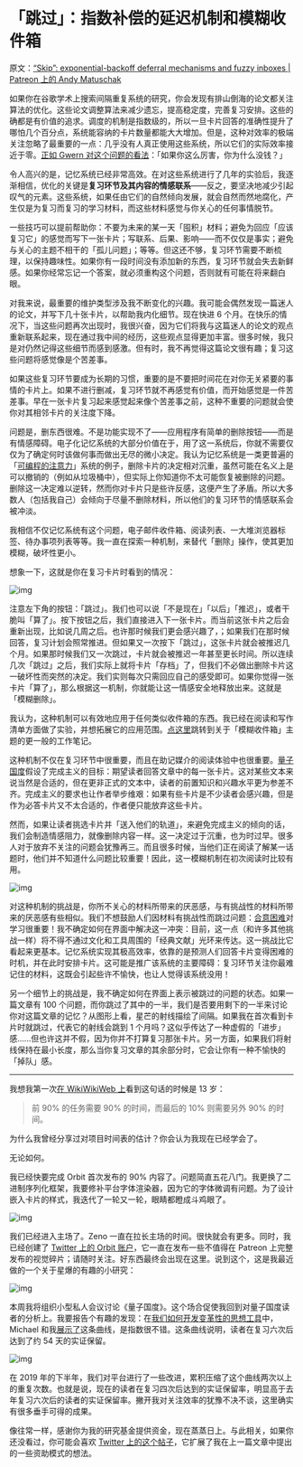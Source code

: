 # 「跳过」：指数补偿的延迟机制和模糊收件箱

原文：[“Skip”: exponential-backoff deferral mechanisms and fuzzy inboxes | Patreon 上的 Andy Matuschak](https://www.patreon.com/posts/skip-exponential-40672377)

如果你在谷歌学术上搜索间隔重复系统的研究，你会发现有排山倒海的论文都关注算法的优化。这些论文调整算法来减少遗忘，提高稳定度，完善复习安排。这些的确都是有价值的追求。调度的机制是指数级的，所以一旦卡片回答的准确性提升了哪怕几个百分点，系统能容纳的卡片数量都能大大增加。但是，这种对效率的极端关注忽略了最重要的一点：几乎没有人真正使用这些系统，所以它们的实际效率接近于零。[正如 Gwern 对这个问题的看法](https://www.gwern.net/Spaced-repetition#if-youre-so-good-why-arent-you-rich)：「如果你这么厉害，你为什么没钱？」

令人高兴的是，记忆系统已经非常高效。在对这些系统进行了几年的实验后，我逐渐相信，优化的关键是**复习环节及其内容的情感联系**——反之，要坚决地减少引起叹气的元素。这些系统，如果任由它们的自然倾向发展，就会自然而然地腐化，产生仅是为复习而复习的学习材料，而这些材料感觉与你关心的任何事情脱节。

一些技巧可以提前帮助你：不要为未来的某一天「囤积」材料；避免为回应「应该复习它」的感觉而写下一张卡片；写联系、后果、影响——而不仅仅是事实；避免与关心的主题不相干的「孤儿问题」；等等。但这还不够，复习环节需要不断梳理，以保持趣味性。如果你有一段时间没有添加新的东西，复习环节就会失去新鲜感。如果你经常忘记一个答案，就必须重构这个问题，否则就有可能在将来翻白眼。

对我来说，最重要的维护类型涉及我不断变化的兴趣。我可能会偶然发现一篇迷人的论文，并写下几十张卡片，以帮助我内化细节。现在快进 6 个月。在快乐的情况下，当这些问题再次出现时，我很兴奋，因为它们将我与这篇迷人的论文的观点重新联系起来，现在通过我中间的经历，这些观点显得更加丰富。很多时候，我只是对仍然记得这些细节而感到感激。但有时，我不再觉得这篇论文很有趣；复习这些问题将感觉像是个苦差事。

如果这些复习环节要成为长期的习惯，重要的是不要把时间花在对你无关紧要的事情的卡片上。如果不进行删减，复习环节就不再感觉有价值，而开始感觉是一件苦差事。早在一张卡片复习起来感觉起来像个苦差事之前，这种不重要的问题就会使你对其相邻卡片的关注度下降。

问题是，删东西很难。不是功能实现不了——应用程序有简单的删除按钮——而是有情感障碍。电子化记忆系统的大部分价值在于，用了这一系统后，你就不需要仅仅为了确定何时该做何事而做出无尽的微小决定。我认为记忆系统是一类更普遍的「[可编程的注意力](https://notes.andymatuschak.org/z2gqazXUkf9qyFjMQg4W3dw6yegnAJszvDywN)」系统的例子，删除卡片的决定相对沉重，虽然可能在名义上是可以撤销的（例如从垃圾桶中），但实际上你知道你不太可能恢复被删除的问题。删除这一决定难以逆转，然而你对卡片只是些许反感，这便产生了矛盾。所以大多数人（包括我自己）会倾向于尽量不删除材料，所以他们的复习环节的情感联系会被冲淡。

我相信不仅记忆系统有这个问题，电子邮件收件箱、阅读列表、一大堆浏览器标签、待办事项列表等等。我一直在探索一种机制，来替代「删除」操作，使其更加模糊，破坏性更小。

想象一下，这就是你在复习卡片时看到的情况：

![img](https://c10.patreonusercontent.com/4/patreon-media/p/post/40672377/0dfc418f43414b30b5f1037d3e76f372/eyJwIjoxfQ%3D%3D/1.png?token-time=1646611200&token-hash=agp5GKjPDbfCptpWbDBumbylCVBMnlFEboWMzHvGMuA%3D)

注意左下角的按钮：「跳过」。我们也可以说「不是现在」「以后」「推迟」，或者干脆叫「算了」。按下按钮之后，我们直接进入下一张卡片。而当前这张卡片之后会重新出现，比如说几周之后。也许那时候我们更会感兴趣了，；如果我们在那时候回答，复习计划会照常推进。但如果又一次按下「跳过」，这张卡片就会被推迟几个月。如果那时候我们又一次跳过，卡片就会被推迟一年甚至更长时间。所以连续几次「跳过」之后，我们实际上就将卡片「存档」了，但我们不必做出删除卡片这一破坏性而突然的决定。我们实则每次只需回应自己的感受即可。如果你觉得一张卡片「算了」，那么根据这一机制，你就能让这一情感安全地释放出来。这就是「模糊删除」。

我认为，这种机制可以有效地应用于任何类似收件箱的东西。我已经在阅读和写作清单方面做了实验，并想拓展它的应用范围。[点这里](https://notes.andymatuschak.org/z7yRMBXGc81KkUwLxefodzfnnfKXx63vXzP88)跳转到关于「模糊收件箱」主题的更一般的工作笔记。

这种机制不仅在复习环节中很重要，而且在助记媒介的阅读体验中也很重要。[量子国度](https://quantum.country/)假设了完成主义的目标：期望读者回答文章中的每一张卡片。这对某些文本来说当然是合适的，但在更非正式的文本中，读者的前置知识和兴趣水平更为参差不齐。完成主义的要求也让作者举步维艰：如果有些卡片是不少读者会感兴趣，但是作为必答卡片又不太合适的，作者便只能放弃这些卡片。

然而，如果让读者挑选卡片并「送入他们的轨道」，来避免完成主义的倾向的话，我们会制造情感阻力，就像删除内容一样。这一决定过于沉重，也为时过早。很多人对于放弃不关注的问题会犹豫再三。而且很多时候，当他们正在阅读了解某一话题时，他们并不知道什么问题比较重要！因此，这一模糊机制在初次阅读时比较有用。

![img](https://c10.patreonusercontent.com/4/patreon-media/p/post/40672377/0df546c51f4740989ebba355fa98618f/eyJyb3RhdGUiOjAsInciOjgyMH0%3D/1.png?token-time=1646611200&token-hash=n-Rr0Aw4tZ17VgBaZMeo2ZNGqbb1ZieiSAfeEPTS9Ls%3D)

对这种机制的挑战是，你所不关心的材料所带来的厌恶感，与有挑战性的材料所带来的厌恶感有些相似。我们不想鼓励人们因材料有挑战性而跳过问题：[合意困难](https://notes.andymatuschak.org/z49u8mtc9wZoY7siV7nz4V3PG2oMkNBn7AgUk)对学习很重要！我不确定如何在界面中解决这一冲突：目前，这一点（和许多其他挑战一样）将不得不通过文化和工具周围的「经典文献」光环来传达。这一挑战比它看起来更基本。记忆系统实现其极高效率，依靠的是预测人们回答卡片变得困难的时机，并在此时安排卡片。这可能是推广该系统的主要障碍：复习环节关注你最难记住的材料，这既会引起些许不愉快，也让人觉得该系统没用！

另一个细节上的挑战是，我不确定如何在界面上表示被跳过的问题的状态。如果一篇文章有 100 个问题，而你跳过了其中的一半，我们是否要用剩下的一半来讨论你对这篇文章的记忆？从图形上看，星芒的射线描绘了间隔。如果我在首次看到卡片时就跳过，代表它的射线会跳到 1 个月吗？这似乎传达了一种虚假的「进步」感......但也许这并不假，因为你并不打算复习那张卡片。另一方面，如果我们将射线保持在最小长度，那么当你复习文章的其余部分时，它会让你有一种不愉快的「掉队」感。

***

我想我第一次[在 WikiWikiWeb 上](https://wiki.c2.com/?NinetyTenRule)看到这句话的时候是 13 岁：

> 前 90% 的任务需要 90% 的时间，而最后的 10% 则需要另外 90% 的时间。

为什么我曾经分享过对项目时间表的估计？你会认为我现在已经学会了。

无论如何。

我已经快要完成 Orbit 首次发布的 90% 内容了。问题简直五花八门。我更换了二进制序列化框架，我要修补平台字体渲染器，因为它的字体微调有问题。为了设计嵌入卡片的样式，我迭代了一轮又一轮，眼睛都瞪成斗鸡眼了。 

![img](https://c10.patreonusercontent.com/4/patreon-media/p/post/40672377/fe9ea77ca3d24157b7a5929dd368896d/eyJwIjoxfQ%3D%3D/1.png?token-time=1646611200&token-hash=Pu3yNQfAJC-_Ssjw8yMjfkWAWKF3YPHCRt1rxAowBys%3D)

我们已经进入主场了。Zeno 一直在拉长主场的时间。很快就会有更多。同时，我已经创建了 [Twitter 上的 Orbit 账户](https://twitter.com/withorbit)，它一直在发布一些不值得在 Patreon 上完整发布的视觉碎片；请随时关注。好东西最终会出现在这里。说到这个，这是我最近做的一个关于星爆的有趣的小研究：

![img](https://c10.patreonusercontent.com/4/patreon-media/p/post/40672377/3e8bca3f10824d90b7340ddd030bb6ed/eyJwIjoxfQ%3D%3D/1.gif?token-time=1646611200&token-hash=MJIYE8-f8UNYGp80hAt0QtTY9_n7L8fsJ4tbRiaTiKE%3D)

本周我将组织小型私人会议讨论《量子国度》。这个场合促使我回到对量子国度读者的分析上。我要报告个有趣的发现：在[我们如何开发变革性的思想工具](https://numinous.productions/ttft)中，Michael 和我[展示了](https://numinous.productions/ttft/#early-impact)这条曲线，是指数很不错。这条曲线说明，读者在复习六次后达到了约 54 天的实证保留。

![img](https://c10.patreonusercontent.com/4/patreon-media/p/post/40672377/e1d558136ae94560837f0fd9dfcdcea3/eyJyb3RhdGUiOjAsInciOjgyMH0%3D/1.png?token-time=1646611200&token-hash=uQ5z_ZAzqHfC6mw-_t51YG0sxEQ_LjMeiiqnElqb7PY%3D)

在 2019 年的下半年，我们对平台进行了一些改进，累积压缩了这个曲线两次以上的重复次数。也就是说，现在的读者在复习四次后达到的实证保留率，明显高于去年复习六次后的读者的实证保留率。撇开我对关注效率的犹豫不决不谈，这里确实有很多垂手可得的成果。

像往常一样，感谢你为我的研究基金提供资金，现在蒸蒸日上。与此相关，如果你还没看过，你可能会喜欢 [Twitter 上的这个帖子](https://twitter.com/andy_matuschak/status/1294696060380569601)，它扩展了我在上一篇文章中提出的一些资助模式的想法。
